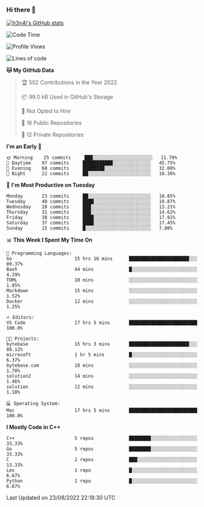 ### Hi there 👋

[![h3n4l's GitHub stats](https://github-readme-stats.vercel.app/api?username=h3n4l&count_private=true&show_icons=true&theme=radical)](https://github.com/h3n4l/github-readme-stats)

<!--START_SECTION:waka-->
![Code Time](http://img.shields.io/badge/Code%20Time-606%20hrs%2053%20mins-blue)

![Profile Views](http://img.shields.io/badge/Profile%20Views-0-blue)

![Lines of code](https://img.shields.io/badge/From%20Hello%20World%20I%27ve%20Written-43%20Thousand%20lines%20of%20code-blue)

**🐱 My GitHub Data** 

> 🏆 502 Contributions in the Year 2022
 > 
> 📦 99.0 kB Used in GitHub's Storage 
 > 
> 🚫 Not Opted to Hire
 > 
> 📜 16 Public Repositories 
 > 
> 🔑 12 Private Repositories  
 > 
**I'm an Early 🐤** 

```text
🌞 Morning    25 commits     ███░░░░░░░░░░░░░░░░░░░░░░   11.79% 
🌆 Daytime    97 commits     ███████████░░░░░░░░░░░░░░   45.75% 
🌃 Evening    68 commits     ████████░░░░░░░░░░░░░░░░░   32.08% 
🌙 Night      22 commits     ██░░░░░░░░░░░░░░░░░░░░░░░   10.38%

```
📅 **I'm Most Productive on Tuesday** 

```text
Monday       23 commits     ██░░░░░░░░░░░░░░░░░░░░░░░   10.85% 
Tuesday      40 commits     ████░░░░░░░░░░░░░░░░░░░░░   18.87% 
Wednesday    28 commits     ███░░░░░░░░░░░░░░░░░░░░░░   13.21% 
Thursday     31 commits     ███░░░░░░░░░░░░░░░░░░░░░░   14.62% 
Friday       38 commits     ████░░░░░░░░░░░░░░░░░░░░░   17.92% 
Saturday     37 commits     ████░░░░░░░░░░░░░░░░░░░░░   17.45% 
Sunday       15 commits     █░░░░░░░░░░░░░░░░░░░░░░░░   7.08%

```


📊 **This Week I Spent My Time On** 

```text
💬 Programming Languages: 
Go                       15 hrs 16 mins      ██████████████████████░░░   89.37% 
Bash                     44 mins             █░░░░░░░░░░░░░░░░░░░░░░░░   4.29% 
TOML                     18 mins             ░░░░░░░░░░░░░░░░░░░░░░░░░   1.85% 
Markdown                 15 mins             ░░░░░░░░░░░░░░░░░░░░░░░░░   1.52% 
Docker                   12 mins             ░░░░░░░░░░░░░░░░░░░░░░░░░   1.25%

🔥 Editors: 
VS Code                  17 hrs 5 mins       █████████████████████████   100.0%

🐱‍💻 Projects: 
bytebase                 15 hrs 3 mins       ██████████████████████░░░   88.12% 
microsoft                1 hr 5 mins         █░░░░░░░░░░░░░░░░░░░░░░░░   6.37% 
bytebase.com             18 mins             ░░░░░░░░░░░░░░░░░░░░░░░░░   1.78% 
solution2                14 mins             ░░░░░░░░░░░░░░░░░░░░░░░░░   1.46% 
solution                 12 mins             ░░░░░░░░░░░░░░░░░░░░░░░░░   1.18%

💻 Operating System: 
Mac                      17 hrs 5 mins       █████████████████████████   100.0%

```

**I Mostly Code in C++** 

```text
C++                      5 repos             ████████░░░░░░░░░░░░░░░░░   33.33% 
Go                       5 repos             ████████░░░░░░░░░░░░░░░░░   33.33% 
C                        2 repos             ███░░░░░░░░░░░░░░░░░░░░░░   13.33% 
Lex                      1 repo              █░░░░░░░░░░░░░░░░░░░░░░░░   6.67% 
Python                   1 repo              █░░░░░░░░░░░░░░░░░░░░░░░░   6.67%

```



 Last Updated on 23/08/2022 22:18:30 UTC
<!--END_SECTION:waka-->

